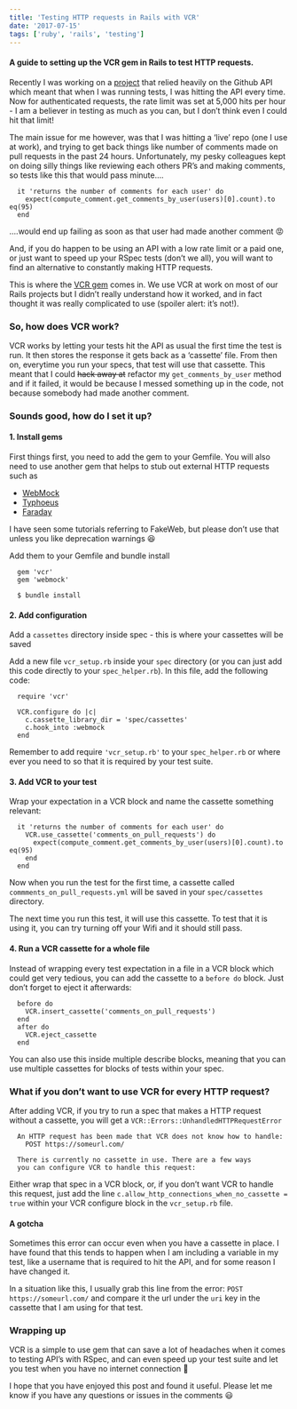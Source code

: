 ```yaml
---
title: 'Testing HTTP requests in Rails with VCR'
date: '2017-07-15'
tags: ['ruby', 'rails', 'testing']
---
```


#### A guide to setting up the VCR gem in Rails to test HTTP requests.

Recently I was working on a [project](https://github.com/katebeavis/pr-hero/) that relied heavily on the Github API which meant that when I was running tests, I was hitting the API every time. Now for authenticated requests, the rate limit was set at 5,000 hits per hour - I am a believer in testing as much as you can, but I don’t think even I could hit that limit!

The main issue for me however, was that I was hitting a ‘live’ repo (one I use at work), and trying to get back things like number of comments made on pull requests in the past 24 hours. Unfortunately, my pesky colleagues kept on doing silly things like reviewing each others PR’s and making comments, so tests like this that would pass minute….

```
  it 'returns the number of comments for each user' do
    expect(compute_comment.get_comments_by_user(users)[0].count).to eq(95)
  end
```

….would end up failing as soon as that user had made another comment 😡

And, if you do happen to be using an API with a low rate limit or a paid one, or just want to speed up your RSpec tests (don’t we all), you will want to find an alternative to constantly making HTTP requests.

This is where the [VCR gem](https://github.com/vcr/vcr) comes in. We use VCR at work on most of our Rails projects but I didn’t really understand how it worked, and in fact thought it was really complicated to use (spoiler alert: it’s not!).

### So, how does VCR work?

VCR works by letting your tests hit the API as usual the first time the test is run. It then stores the response it gets back as a ‘cassette’ file. From then on, everytime you run your specs, that test will use that cassette. This meant that I could ~~hack away at~~ refactor my `get_comments_by_user` method and if it failed, it would be because I messed something up in the code, not because somebody had made another comment.

### Sounds good, how do I set it up?

#### 1. Install gems

First things first, you need to add the gem to your Gemfile. You will also need to use another gem that helps to stub out external HTTP requests such as

- [WebMock](https://github.com/bblimke/webmock)
- [Typhoeus](https://github.com/typhoeus/typhoeus)
- [Faraday](https://github.com/lostisland/faraday)

I have seen some tutorials referring to FakeWeb, but please don’t use that unless you like deprecation warnings 😆

Add them to your Gemfile and bundle install

```
  gem 'vcr'
  gem 'webmock'
```

```
  $ bundle install
```

#### 2. Add configuration

Add a `cassettes` directory inside spec - this is where your cassettes will be saved

Add a new file `vcr_setup.rb` inside your `spec` directory (or you can just add this code directly to your `spec_helper.rb`). In this file, add the following code:

```
  require 'vcr'

  VCR.configure do |c|
    c.cassette_library_dir = 'spec/cassettes'
    c.hook_into :webmock
  end
```

Remember to add require `'vcr_setup.rb'` to your `spec_helper.rb` or where ever you need to so that it is required by your test suite.

#### 3. Add VCR to your test

Wrap your expectation in a VCR block and name the cassette something relevant:

```
  it 'returns the number of comments for each user' do
    VCR.use_cassette('comments_on_pull_requests') do
      expect(compute_comment.get_comments_by_user(users)[0].count).to eq(95)
    end
  end
```

Now when you run the test for the first time, a cassette called `commments_on_pull_requests.yml` will be saved in your `spec/cassettes` directory.

The next time you run this test, it will use this cassette. To test that it is using it, you can try turning off your Wifi and it should still pass.

#### 4. Run a VCR cassette for a whole file

Instead of wrapping every test expectation in a file in a VCR block which could get very tedious, you can add the cassette to a `before do` block. Just don’t forget to eject it afterwards:

```
  before do
    VCR.insert_cassette('comments_on_pull_requests')
  end
  after do
    VCR.eject_cassette
  end
```

You can also use this inside multiple describe blocks, meaning that you can use multiple cassettes for blocks of tests within your spec.

### What if you don’t want to use VCR for every HTTP request?

After adding VCR, if you try to run a spec that makes a HTTP request without a cassette, you will get a `VCR::Errors::UnhandledHTTPRequestError`

```
  An HTTP request has been made that VCR does not know how to handle:
    POST https://someurl.com/

  There is currently no cassette in use. There are a few ways
  you can configure VCR to handle this request:
```

Either wrap that spec in a VCR block, or, if you don’t want VCR to handle this request, just add the line `c.allow_http_connections_when_no_cassette = true` within your VCR configure block in the `vcr_setup.rb` file.

#### A gotcha

Sometimes this error can occur even when you have a cassette in place. I have found that this tends to happen when I am including a variable in my test, like a username that is required to hit the API, and for some reason I have changed it.

In a situation like this, I usually grab this line from the error: `POST https://someurl.com/` and compare it the url under the `uri` key in the cassette that I am using for that test.

### Wrapping up

VCR is a simple to use gem that can save a lot of headaches when it comes to testing API’s with RSpec, and can even speed up your test suite and let you test when you have no internet connection 🎉

I hope that you have enjoyed this post and found it useful. Please let me know if you have any questions or issues in the comments 😃
